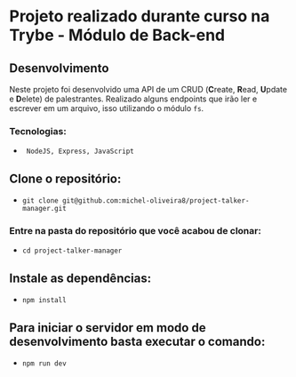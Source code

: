 # Projeto realizado durante curso na Trybe - Módulo de Back-end

## Desenvolvimento

Neste projeto foi desenvolvido uma API de um CRUD (**C**reate, **R**ead, **U**pdate e **D**elete) de palestrantes. Realizado alguns endpoints que irão ler e escrever em um arquivo, isso utilizando o módulo `fs`.

### Tecnologias:

  - ` NodeJS, Express, JavaScript`

## Clone o repositório:

  - `git clone git@github.com:michel-oliveira8/project-talker-manager.git`

### Entre na pasta do repositório que você acabou de clonar:

  - `cd project-talker-manager`

## Instale as dependências:

  - `npm install`

 ## Para iniciar o servidor em modo de desenvolvimento basta executar o comando:
 
  - `npm run dev`

